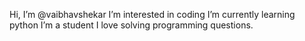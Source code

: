 Hi, I’m @vaibhavshekar
I’m interested in coding
I’m currently learning python
I’m a student
I love solving programming questions.

<!---
vaibhavshekar/vaibhavshekar is a ✨ special ✨ repository because its `README.md` (this file) appears on your GitHub profile.
You can click the Preview link to take a look at your changes.
--->
